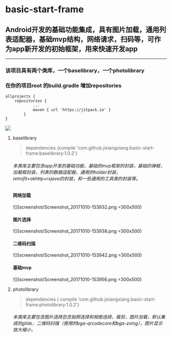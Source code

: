 # basic-start-frame
## Android开发的基础功能集成，具有图片加载，通用列表适配器，基础mvp结构，网络请求，扫码等，可作为app新开发的初始框架，用来快速开发app
***
### 该项目具有两个类库，一个baselibrary，一个photolibrary
### 在你的项目root 的build.gradle 增加repositories
    allprojects {
        repositories {
    			...
                maven { url 'https://jitpack.io' }
            }
    }
    
[![](https://jitpack.io/v/jixiangxiang/basic-start-frame.svg)](https://jitpack.io/#jixiangxiang/basic-start-frame)

1. baselibrary

    > dependencies {compile 'com.github.jixiangxiang.basic-start-frame:baselibrary:1.0.2'}
    ###### 本类库主要包含app开发的基础功能，基础的mvp框架的封装，基础的弹框，加载框封装，列表的数据适配器，通用的holder封装，retrofit+okhttp+rxjava的封装，和一些通用的工具类的封装等。
    #### 网络加载
    ![](screenshot/Screenshot_20171010-153932.png =300x500)
    #### 图片选择
    ![](screenshot/Screenshot_20171010-153938.png =300x500)
    #### 二维码扫描
    ![](screenshot/Screenshot_20171010-153942.png =300x500)
    #### 基础mvp
    ![](screenshot/Screenshot_20171010-153956.png =300x500)
2. photolibrary

    >dependencies { compile 'com.github.jixiangxiang.basic-start-frame:photolibrary:1.0.2'}
    
    ###### 本类库主要包含图片选择包含拍照选择和相册选择，裁剪，图片加载，默认集成的glide，二维码扫描（使用的bga-qrcodecore和bga-zxing），图片显示放大缩小，
    